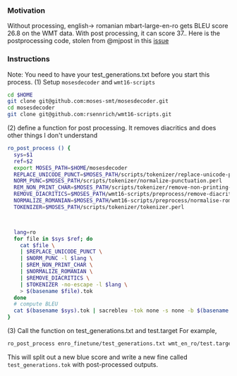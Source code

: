 ### Motivation
Without processing, english-> romanian mbart-large-en-ro gets BLEU score 26.8 on the WMT data.
With post processing, it can score 37..
Here is the postprocessing code, stolen from @mjpost in this [issue](https://github.com/pytorch/fairseq/issues/1758)



### Instructions
Note: You need to have your test_generations.txt before you start this process.
(1) Setup `mosesdecoder` and `wmt16-scripts`
```bash
cd $HOME
git clone git@github.com:moses-smt/mosesdecoder.git
cd mosesdecoder  
git clone git@github.com:rsennrich/wmt16-scripts.git
```

(2) define a function for post processing.
 It removes diacritics and does other things I don't understand 
```bash
ro_post_process () {
  sys=$1
  ref=$2
  export MOSES_PATH=$HOME/mosesdecoder
  REPLACE_UNICODE_PUNCT=$MOSES_PATH/scripts/tokenizer/replace-unicode-punctuation.perl
  NORM_PUNC=$MOSES_PATH/scripts/tokenizer/normalize-punctuation.perl
  REM_NON_PRINT_CHAR=$MOSES_PATH/scripts/tokenizer/remove-non-printing-char.perl
  REMOVE_DIACRITICS=$MOSES_PATH/wmt16-scripts/preprocess/remove-diacritics.py
  NORMALIZE_ROMANIAN=$MOSES_PATH/wmt16-scripts/preprocess/normalise-romanian.py
  TOKENIZER=$MOSES_PATH/scripts/tokenizer/tokenizer.perl



  lang=ro
  for file in $sys $ref; do
    cat $file \
    | $REPLACE_UNICODE_PUNCT \
    | $NORM_PUNC -l $lang \
    | $REM_NON_PRINT_CHAR \
    | $NORMALIZE_ROMANIAN \
    | $REMOVE_DIACRITICS \
    | $TOKENIZER -no-escape -l $lang \
    > $(basename $file).tok
  done
  # compute BLEU
  cat $(basename $sys).tok | sacrebleu -tok none -s none -b $(basename $ref).tok
}
```

(3) Call the function on test_generations.txt and test.target
For example,
```bash
ro_post_process enro_finetune/test_generations.txt wmt_en_ro/test.target
```
This will split out a new blue score and write a new fine called `test_generations.tok` with post-processed outputs.









```
